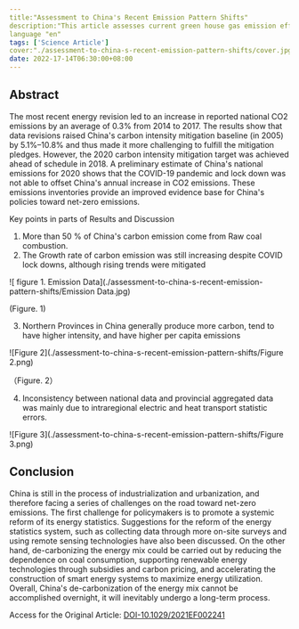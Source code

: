 ```yaml
---
title:"Assessment to China's Recent Emission Pattern Shifts"
description:"This article assesses current green house gas emission effect considering recent developments such as the COVID-19 epidemic"
language "en"
tags: ['Science Article']
cover:"./assessment-to-china-s-recent-emission-pattern-shifts/cover.jpg"
date: 2022-17-14T06:30:00+08:00
---
```

## Abstract

The most recent energy revision led to an increase in reported national CO2 emissions by an average of 0.3% from 2014 to 2017. The results show that data revisions raised China's carbon intensity mitigation baseline (in 2005) by 5.1%–10.8% and thus made it more challenging to fulfill the mitigation pledges. However, the 2020 carbon intensity mitigation target was achieved ahead of schedule in 2018. A preliminary estimate of China's national emissions for 2020 shows that the COVID-19 pandemic and lock down was not able to offset China's annual increase in CO2 emissions. These emissions inventories provide an improved evidence base for China's policies toward net-zero emissions.

Key points in parts of Results and Discussion

1. More than 50 % of China's carbon emission come from Raw coal combustion.
2.  The Growth rate of carbon emission was still increasing despite COVID lock downs, although rising trends were mitigated

![ figure 1. Emission Data](./assessment-to-china-s-recent-emission-pattern-shifts/Emission Data.jpg)

(Figure. 1)

3. Northern Provinces in China generally produce more carbon, tend to have higher intensity, and have higher per capita emissions

![Figure 2](./assessment-to-china-s-recent-emission-pattern-shifts/Figure 2.png)

（Figure. 2）

4. Inconsistency between national data and provincial aggregated data was mainly due to intraregional electric and heat transport statistic errors.  

![Figure 3](./assessment-to-china-s-recent-emission-pattern-shifts/Figure 3.png)

## Conclusion

China is still in the process of industrialization and urbanization, and therefore facing a series of challenges on the road toward net-zero emissions. The first challenge for policymakers is to promote a systemic reform of its energy statistics. Suggestions for the reform of the energy statistics system, such as collecting data through more on-site surveys and using remote sensing technologies have also been discussed. On the other hand, de-carbonizing the energy mix could be carried out by reducing the dependence on coal consumption, supporting renewable energy technologies through subsidies and carbon pricing, and accelerating the construction of smart energy systems to maximize energy utilization. Overall, China's de-carbonization of the energy mix cannot be accomplished overnight, it will inevitably undergo a long-term process.

Access for the Original Article: [DOI-10.1029/2021EF002241](https://doi.org/10.1029/2021EF002241)